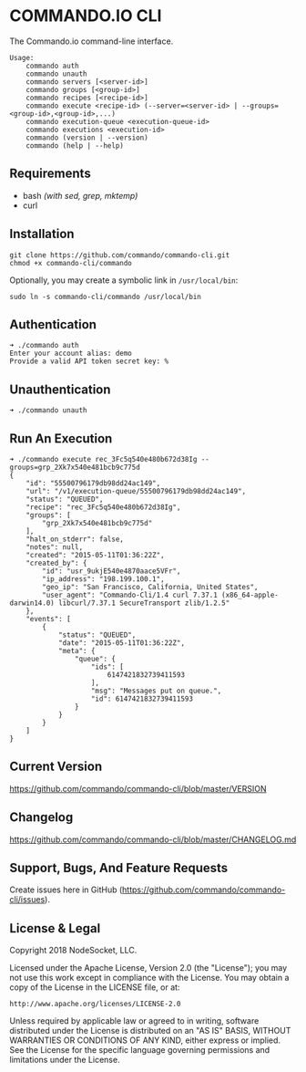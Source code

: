 # COMMANDO.IO CLI
The Commando.io command-line interface.

````
Usage:
    commando auth
    commando unauth
    commando servers [<server-id>]
    commando groups [<group-id>]
    commando recipes [<recipe-id>]
    commando execute <recipe-id> (--server=<server-id> | --groups=<group-id>,<group-id>,...)
    commando execution-queue <execution-queue-id>
    commando executions <execution-id>
    commando (version | --version)
    commando (help | --help)
````

Requirements
------------
*  bash *(with sed, grep, mktemp)*
*  curl

Installation
------------
````
git clone https://github.com/commando/commando-cli.git
chmod +x commando-cli/commando
````

Optionally, you may create a symbolic link in `/usr/local/bin`:

````
sudo ln -s commando-cli/commando /usr/local/bin
````

Authentication
--------------

````
➜ ./commando auth
Enter your account alias: demo
Provide a valid API token secret key: %
````

Unauthentication
-----------------

````
➜ ./commando unauth
````

Run An Execution
-----------------

```
➜ ./commando execute rec_3Fc5q540e480b672d38Ig --groups=grp_2Xk7x540e481bcb9c775d
{
    "id": "55500796179db98dd24ac149",
    "url": "/v1/execution-queue/55500796179db98dd24ac149",
    "status": "QUEUED",
    "recipe": "rec_3Fc5q540e480b672d38Ig",
    "groups": [
        "grp_2Xk7x540e481bcb9c775d"
    ],
    "halt_on_stderr": false,
    "notes": null,
    "created": "2015-05-11T01:36:22Z",
    "created_by": {
        "id": "usr_9ukjE540e4870aace5VFr",
        "ip_address": "198.199.100.1",
        "geo_ip": "San Francisco, California, United States",
        "user_agent": "Commando-Cli/1.4 curl 7.37.1 (x86_64-apple-darwin14.0) libcurl/7.37.1 SecureTransport zlib/1.2.5"
    },
    "events": [
        {
            "status": "QUEUED",
            "date": "2015-05-11T01:36:22Z",
            "meta": {
                "queue": {
                    "ids": [
                        6147421832739411593
                    ],
                    "msg": "Messages put on queue.",
                    "id": 6147421832739411593
                }
            }
        }
    ]
}
```

Current Version
---------------

https://github.com/commando/commando-cli/blob/master/VERSION

Changelog
---------

https://github.com/commando/commando-cli/blob/master/CHANGELOG.md

Support, Bugs, And Feature Requests
-----------------------------------

Create issues here in GitHub (https://github.com/commando/commando-cli/issues).

License & Legal
---------------

Copyright 2018 NodeSocket, LLC.

Licensed under the Apache License, Version 2.0 (the "License"); you may not use this work except in compliance with the License. You may obtain a copy of the License in the LICENSE file, or at:

    http://www.apache.org/licenses/LICENSE-2.0

Unless required by applicable law or agreed to in writing, software distributed under the License is distributed on an "AS IS" BASIS, WITHOUT WARRANTIES OR CONDITIONS OF ANY KIND, either express or implied. See the License for the specific language governing permissions and limitations under the License.
